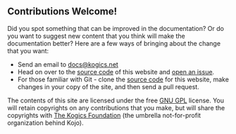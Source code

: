## Contributions Welcome!
Did you spot something that can be improved in the documentation? Or do you want to suggest new content that you think will make the documentation better? Here are a few ways of bringing about the change that you want:
* Send an email to docs@kogics.net
* Head on over to the [source code](https://github.com/kojodoc/kojodoc.github.io) of this website and [open an issue](https://github.com/kojodoc/kojodoc.github.io/issues).
* For those familiar with Git - clone the [source code](https://github.com/kojodoc/kojodoc.github.io) for this website, make changes in your copy of the site, and then send a pull request.

The contents of this site are licensed under the free [GNU GPL](https://www.gnu.org/licenses/gpl-3.0-standalone.html) license. You will retain copyrights on any contributions that you make, but will share the copyrights with [The Kogics Foundation](http://wiki.kogics.net/kogics-foundation) (the umbrella not-for-profit organization behind Kojo).